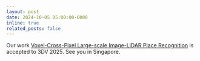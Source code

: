 ```yaml
---
layout: post
date: 2024-10-05 05:00:00-0000
inline: true
related_posts: false
---
```


Our work [Voxel-Cross-Pixel Large-scale Image-LiDAR Place Recognition](https://yunjinli.github.io/projects-vxp/) is accepted to 3DV 2025. See you in Singapore. 
